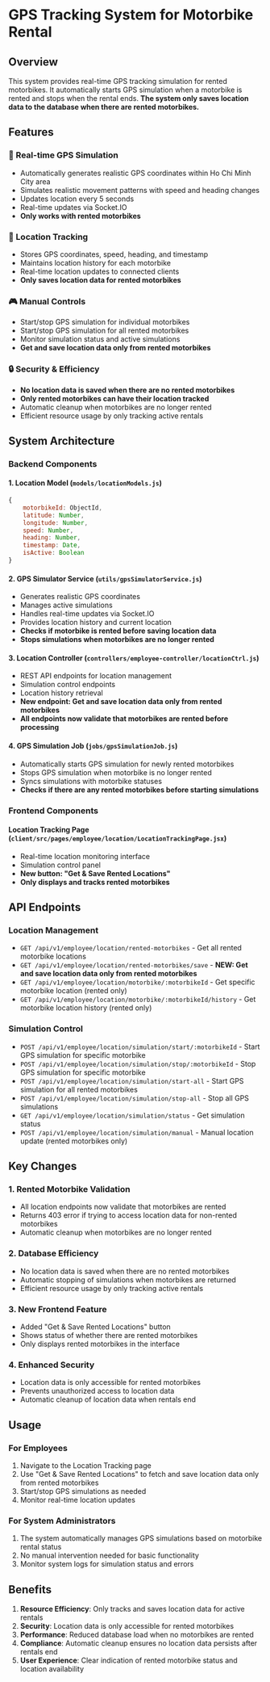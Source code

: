 # GPS Tracking System for Motorbike Rental

## Overview

This system provides real-time GPS tracking simulation for rented motorbikes. It automatically starts GPS simulation when a motorbike is rented and stops when the rental ends. **The system only saves location data to the database when there are rented motorbikes.**

## Features

### 🚀 Real-time GPS Simulation
- Automatically generates realistic GPS coordinates within Ho Chi Minh City area
- Simulates realistic movement patterns with speed and heading changes
- Updates location every 5 seconds
- Real-time updates via Socket.IO
- **Only works with rented motorbikes**

### 📍 Location Tracking
- Stores GPS coordinates, speed, heading, and timestamp
- Maintains location history for each motorbike
- Real-time location updates to connected clients
- **Only saves location data for rented motorbikes**

### 🎮 Manual Controls
- Start/stop GPS simulation for individual motorbikes
- Start/stop GPS simulation for all rented motorbikes
- Monitor simulation status and active simulations
- **Get and save location data only from rented motorbikes**

### 🔒 Security & Efficiency
- **No location data is saved when there are no rented motorbikes**
- **Only rented motorbikes can have their location tracked**
- Automatic cleanup when motorbikes are no longer rented
- Efficient resource usage by only tracking active rentals

## System Architecture

### Backend Components

#### 1. Location Model (`models/locationModels.js`)
```javascript
{
    motorbikeId: ObjectId,
    latitude: Number,
    longitude: Number,
    speed: Number,
    heading: Number,
    timestamp: Date,
    isActive: Boolean
}
```

#### 2. GPS Simulator Service (`utils/gpsSimulatorService.js`)
- Generates realistic GPS coordinates
- Manages active simulations
- Handles real-time updates via Socket.IO
- Provides location history and current location
- **Checks if motorbike is rented before saving location data**
- **Stops simulations when motorbikes are no longer rented**

#### 3. Location Controller (`controllers/employee-controller/locationCtrl.js`)
- REST API endpoints for location management
- Simulation control endpoints
- Location history retrieval
- **New endpoint: Get and save location data only from rented motorbikes**
- **All endpoints now validate that motorbikes are rented before processing**

#### 4. GPS Simulation Job (`jobs/gpsSimulationJob.js`)
- Automatically starts GPS simulation for newly rented motorbikes
- Stops GPS simulation when motorbike is no longer rented
- Syncs simulations with motorbike statuses
- **Checks if there are any rented motorbikes before starting simulations**

### Frontend Components

#### Location Tracking Page (`client/src/pages/employee/location/LocationTrackingPage.jsx`)
- Real-time location monitoring interface
- Simulation control panel
- **New button: "Get & Save Rented Locations"**
- **Only displays and tracks rented motorbikes**

## API Endpoints

### Location Management
- `GET /api/v1/employee/location/rented-motorbikes` - Get all rented motorbike locations
- `GET /api/v1/employee/location/rented-motorbikes/save` - **NEW: Get and save location data only from rented motorbikes**
- `GET /api/v1/employee/location/motorbike/:motorbikeId` - Get specific motorbike location (rented only)
- `GET /api/v1/employee/location/motorbike/:motorbikeId/history` - Get motorbike location history (rented only)

### Simulation Control
- `POST /api/v1/employee/location/simulation/start/:motorbikeId` - Start GPS simulation for specific motorbike
- `POST /api/v1/employee/location/simulation/stop/:motorbikeId` - Stop GPS simulation for specific motorbike
- `POST /api/v1/employee/location/simulation/start-all` - Start GPS simulation for all rented motorbikes
- `POST /api/v1/employee/location/simulation/stop-all` - Stop all GPS simulations
- `GET /api/v1/employee/location/simulation/status` - Get simulation status
- `POST /api/v1/employee/location/simulation/manual` - Manual location update (rented motorbikes only)

## Key Changes

### 1. Rented Motorbike Validation
- All location endpoints now validate that motorbikes are rented
- Returns 403 error if trying to access location data for non-rented motorbikes
- Automatic cleanup when motorbikes are no longer rented

### 2. Database Efficiency
- No location data is saved when there are no rented motorbikes
- Automatic stopping of simulations when motorbikes are returned
- Efficient resource usage by only tracking active rentals

### 3. New Frontend Feature
- Added "Get & Save Rented Locations" button
- Shows status of whether there are rented motorbikes
- Only displays rented motorbikes in the interface

### 4. Enhanced Security
- Location data is only accessible for rented motorbikes
- Prevents unauthorized access to location data
- Automatic cleanup of location data when rentals end

## Usage

### For Employees
1. Navigate to the Location Tracking page
2. Use "Get & Save Rented Locations" to fetch and save location data only from rented motorbikes
3. Start/stop GPS simulations as needed
4. Monitor real-time location updates

### For System Administrators
1. The system automatically manages GPS simulations based on motorbike rental status
2. No manual intervention needed for basic functionality
3. Monitor system logs for simulation status and errors

## Benefits

1. **Resource Efficiency**: Only tracks and saves location data for active rentals
2. **Security**: Location data is only accessible for rented motorbikes
3. **Performance**: Reduced database load when no motorbikes are rented
4. **Compliance**: Automatic cleanup ensures no location data persists after rentals end
5. **User Experience**: Clear indication of rented motorbike status and location availability 